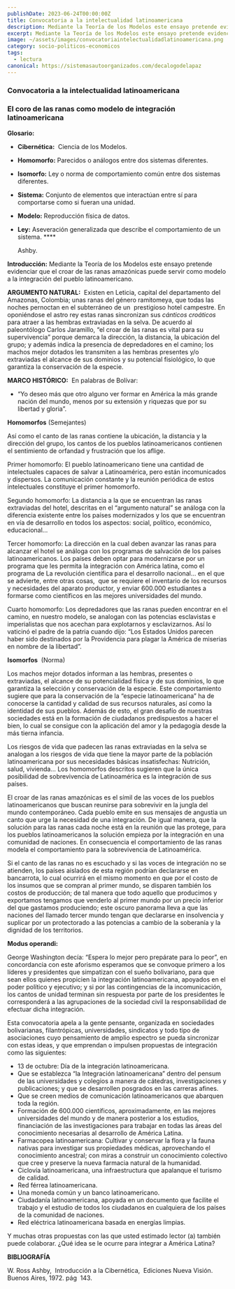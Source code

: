 ```yaml
---
publishDate: 2023-06-24T00:00:00Z
title: Convocatoria a la intelectualidad latinoamericana
description: Mediante la Teoría de los Modelos este ensayo pretende evidenciar que el croar de las ranas amazónicas puede servir como modelo a la integración del pueblo latinoamericano.
excerpt: Mediante la Teoría de los Modelos este ensayo pretende evidenciar que el croar de las ranas amazónicas puede servir como modelo a la integración del pueblo latinoamericano.
image: ~/assets/images/convocatoriaintelectualidadlatinoamericana.png
category: socio-politicos-economicos
tags:
  - lectura
canonical: https://sistemasautoorganizados.com/decalogodelapaz
---
```


### Convocatoria a la intelectualidad latinoamericana

### **El coro de las ranas como modelo de integración latinoamericana**

**Glosario:**

- **Cibernética:**  Ciencia de los Modelos.
- **Homomorfo:** Parecidos o análogos entre dos sistemas diferentes.
- **Isomorfo:** Ley o norma de comportamiento común entre dos sistemas diferentes.
- **Sistema:** Conjunto de elementos que interactúan entre sí para comportarse como si fueran una unidad.
- **Modelo:** Reproducción física de datos.
- **Ley:** Aseveración generalizada que describe el comportamiento de un sistema. ****
    
    Ashby.
    

**Introducción:** Mediante la Teoría de los Modelos este ensayo pretende evidenciar que el croar de las ranas amazónicas puede servir como modelo a la integración del pueblo latinoamericano.

**ARGUMENTO NATURAL:**  Existen en Leticia, capital del departamento del Amazonas, Colombia; unas ranas del género ramitomeya, que todas las noches pernoctan en el subterráneo de un  prestigioso hotel campestre. En oponiéndose el astro rey estas ranas sincronizan sus *cánticos croáticos* para atraer a las hembras extraviadas en la selva. De acuerdo al paleontólogo Carlos Jaramillo, “el croar de las ranas es vital para su supervivencia” porque demarca la dirección, la distancia, la ubicación del grupo; y además indica la presencia de depredadores en el camino; los machos mejor dotados les transmiten a las hembras presentes y/o extraviadas el alcance de sus dominios y su potencial fisiológico, lo que garantiza la conservación de la especie.

**MARCO HISTÓRICO:**  En palabras de Bolívar:

- “Yo deseo más que otro alguno ver formar en América la más grande nación del mundo, menos por su extensión y riquezas que por su libertad y gloria”.

**Homomorfos** (Semejantes)

Así como el canto de las ranas contiene la ubicación, la distancia y la dirección del grupo, los cantos de los pueblos latinoamericanos contienen el sentimiento de orfandad y frustración que los aflige.

Primer homomorfo: El pueblo latinoamericano tiene una cantidad de intelectuales capaces de salvar a Latinoamérica, pero están incomunicados y dispersos. La comunicación constante y la reunión periódica de estos intelectuales constituye el primer homomorfo.

Segundo homomorfo: La distancia a la que se encuentran las ranas extraviadas del hotel, descritas en el “argumento natural” se análoga con la diferencia existente entre los países modernizados y los que se encuentran en vía de desarrollo en todos los aspectos: social, político, económico, educacional…

Tercer homomorfo: La dirección en la cual deben avanzar las ranas para alcanzar el hotel se análoga con los programas de salvación de los países latinoamericanos. Los países deben optar para modernizarse por un programa que les permita la integración con América latina, como el programa de La revolución científica para el desarrollo nacional… en el que se advierte, entre otras cosas,  que se requiere el inventario de los recursos y necesidades del aparato productor, y enviar 600.000 estudiantes a formarse como científicos en las mejores universidades del mundo.

Cuarto homomorfo: Los depredadores que las ranas pueden encontrar en el camino, en nuestro modelo, se analogan con las potencias esclavistas e imperialistas que nos acechan para explotarnos y esclavizarnos. Así lo vaticinó el padre de la patria cuando dijo: “Los Estados Unidos parecen haber sido destinados por la Providencia para plagar la América de miserias en nombre de la libertad”.

**Isomorfos**  (Norma)

Los machos mejor dotados informan a las hembras, presentes o extraviadas, el alcance de su potencialidad física y de sus dominios, lo que garantiza la selección y conservación de la especie. Este comportamiento sugiere que para la conservación de la “especie latinoamericana” ha de conocerse la cantidad y calidad de sus recursos naturales, así como la identidad de sus pueblos. Además de esto, el gran desafío de nuestras sociedades está en la formación de ciudadanos predispuestos a hacer el bien, lo cual se consigue con la aplicación del amor y la pedagogía desde la más tierna infancia.

Los riesgos de vida que padecen las ranas extraviadas en la selva se analogan a los riesgos de vida que tiene la mayor parte de la población latinoamericana por sus necesidades básicas insatisfechas: Nutrición, salud, vivienda… Los homomorfos descritos sugieren que la única posibilidad de sobrevivencia de Latinoamérica es la integración de sus países.

El croar de las ranas amazónicas es el símil de las voces de los pueblos latinoamericanos que buscan reunirse para sobrevivir en la jungla del mundo contemporáneo. Cada pueblo emite en sus mensajes de angustia un canto que urge la necesidad de una integración. De igual manera, que la solución para las ranas cada noche está en la reunión que las protege, para los pueblos latinoamericanos la solución empieza por la integración en una comunidad de naciones. En consecuencia el comportamiento de las ranas modela el comportamiento para la sobrevivencia de Latinoamérica.

Si el canto de las ranas no es escuchado y si las voces de integración no se atienden, los países aislados de esta región podrían declararse en bancarrota, lo cual ocurrirá en el mismo momento en que por el costo de los insumos que se compran al primer mundo, se disparen también los costos de producción; de tal manera que todo aquello que producimos y exportamos tengamos que venderlo al primer mundo por un precio inferior del que gastamos produciendo; este oscuro panorama lleva a que las naciones del llamado tercer mundo tengan que declararse en insolvencia y suplicar por un protectorado a las potencias a cambio de la soberanía y la dignidad de los territorios.

**Modus operandi:**

George Washington decía: “Espera lo mejor pero prepárate para lo peor”, en concordancia con este aforismo esperamos que se convoque primero a los líderes y presidentes que simpatizan con el sueño bolivariano, para que sean ellos quienes propicien la integración latinoamericana, apoyados en el poder político y ejecutivo; y si por las contingencias de la incomunicación, los cantos de unidad terminan sin respuesta por parte de los presidentes le corresponderá a las agrupaciones de la sociedad civil la responsabilidad de efectuar dicha integración.

Esta convocatoria apela a la gente pensante, organizada en sociedades bolivarianas, filantrópicas, universidades, sindicatos y todo tipo de asociaciones cuyo pensamiento de amplio espectro se pueda sincronizar con estas ideas, y que emprendan o impulsen propuestas de integración como las siguientes:

- 13 de octubre: Día de la integración latinoamericana.
- Que se establezca “la Integración latinoamericana” dentro del pensum de las universidades y colegios a manera de cátedras, investigaciones y publicaciones; y que se desarrollen posgrados en las carreras afines.
- Que se creen medios de comunicación latinoamericanos que abarquen toda la región.
- Formación de 600.000 científicos, aproximadamente, en las mejores universidades del mundo y de manera posterior a los estudios, financiación de las investigaciones para trabajar en todas las áreas del conocimiento necesarias al desarrollo de América Latina.
- Farmacopea latinoamericana: Cultivar y conservar la flora y la fauna nativas para investigar sus propiedades médicas, aprovechando el conocimiento ancestral; con miras a construir un conocimiento colectivo que cree y preserve la nueva farmacia natural de la humanidad.
- Ciclovía latinoamericana, una infraestructura que apalanque el turismo de calidad.
- Red férrea latinoamericana.
- Una moneda común y un banco latinoamericano.
- Ciudadanía latinoamericana, apoyada en un documento que facilite el trabajo y el estudio de todos los ciudadanos en cualquiera de los países de la comunidad de naciones.
- Red eléctrica latinoamericana basada en energías limpias.

Y muchas otras propuestas con las que usted estimado lector (a) también puede colaborar. ¿Qué idea se le ocurre para integrar a América Latina?

**BIBLIOGRAFÍA**

W. Ross Ashby,  Introducción a la Cibernética,  Ediciones Nueva Visión.  Buenos Aires, 1972. pág  143.
